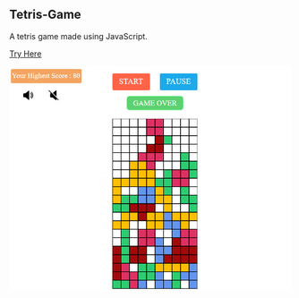 ## Tetris-Game
A tetris game made using JavaScript.

[Try Here](https://aslikasap.github.io/Tetris-Game/)


![tetris](tetris.png)
